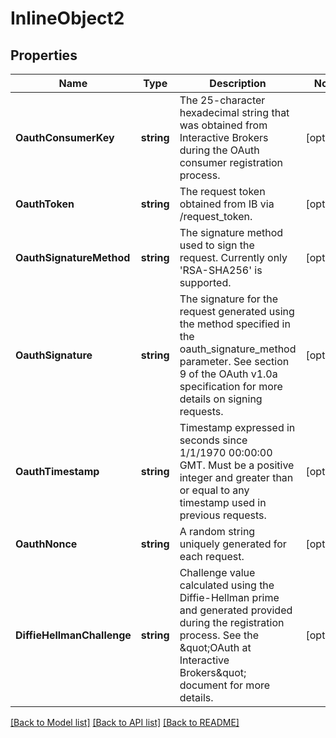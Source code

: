 # InlineObject2

## Properties

Name | Type | Description | Notes
------------ | ------------- | ------------- | -------------
**OauthConsumerKey** | **string** | The 25-character hexadecimal string that was obtained from Interactive Brokers during the OAuth consumer registration process. | [optional] 
**OauthToken** | **string** | The request token obtained from IB via /request_token. | [optional] 
**OauthSignatureMethod** | **string** | The signature method used to sign the request. Currently only &#39;RSA-SHA256&#39; is supported. | [optional] 
**OauthSignature** | **string** | The signature for the request generated using the method specified in the oauth_signature_method parameter. See section 9 of the OAuth v1.0a specification for more details on signing requests. | [optional] 
**OauthTimestamp** | **string** | Timestamp expressed in seconds since 1/1/1970 00:00:00 GMT. Must be a positive integer and greater than or equal to any timestamp used in previous requests. | [optional] 
**OauthNonce** | **string** | A random string uniquely generated for each request. | [optional] 
**DiffieHellmanChallenge** | **string** | Challenge value calculated using the Diffie-Hellman prime and generated provided during the registration process. See the \&quot;OAuth at Interactive Brokers\&quot; document for more details.   | [optional] 

[[Back to Model list]](../README.md#documentation-for-models) [[Back to API list]](../README.md#documentation-for-api-endpoints) [[Back to README]](../README.md)


